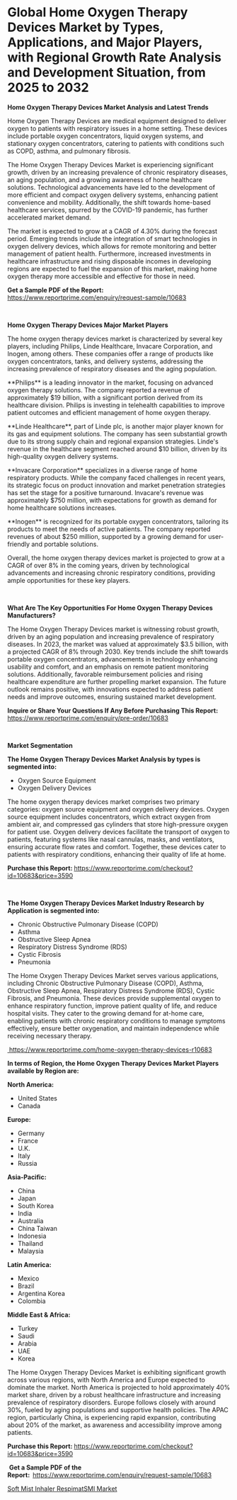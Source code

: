 <p><h1>Global Home Oxygen Therapy Devices Market by Types, Applications, and Major Players, with Regional Growth Rate Analysis and Development Situation, from 2025 to 2032</h1></p><p><strong>Home Oxygen Therapy Devices Market Analysis and Latest Trends</strong></p>
<p><p>Home Oxygen Therapy Devices are medical equipment designed to deliver oxygen to patients with respiratory issues in a home setting. These devices include portable oxygen concentrators, liquid oxygen systems, and stationary oxygen concentrators, catering to patients with conditions such as COPD, asthma, and pulmonary fibrosis. </p><p>The Home Oxygen Therapy Devices Market is experiencing significant growth, driven by an increasing prevalence of chronic respiratory diseases, an aging population, and a growing awareness of home healthcare solutions. Technological advancements have led to the development of more efficient and compact oxygen delivery systems, enhancing patient convenience and mobility. Additionally, the shift towards home-based healthcare services, spurred by the COVID-19 pandemic, has further accelerated market demand.</p><p>The market is expected to grow at a CAGR of 4.30% during the forecast period. Emerging trends include the integration of smart technologies in oxygen delivery devices, which allows for remote monitoring and better management of patient health. Furthermore, increased investments in healthcare infrastructure and rising disposable incomes in developing regions are expected to fuel the expansion of this market, making home oxygen therapy more accessible and effective for those in need.</p></p>
<p><strong>Get a Sample PDF of the Report:&nbsp;</strong> <a href="https://www.reportprime.com/enquiry/request-sample/10683?utm_campaign=3297&utm_medium=2&utm_source=Github&utm_content=ia&utm_term=20032025&utm_id=home-oxygen-therapy-devices">https://www.reportprime.com/enquiry/request-sample/10683</a></p>
<p>&nbsp;</p>
<p><strong>Home Oxygen Therapy Devices Major Market Players</strong></p>
<p><p>The home oxygen therapy devices market is characterized by several key players, including Philips, Linde Healthcare, Invacare Corporation, and Inogen, among others. These companies offer a range of products like oxygen concentrators, tanks, and delivery systems, addressing the increasing prevalence of respiratory diseases and the aging population.</p><p>**Philips** is a leading innovator in the market, focusing on advanced oxygen therapy solutions. The company reported a revenue of approximately $19 billion, with a significant portion derived from its healthcare division. Philips is investing in telehealth capabilities to improve patient outcomes and efficient management of home oxygen therapy.</p><p>**Linde Healthcare**, part of Linde plc, is another major player known for its gas and equipment solutions. The company has seen substantial growth due to its strong supply chain and regional expansion strategies. Linde's revenue in the healthcare segment reached around $10 billion, driven by its high-quality oxygen delivery systems.</p><p>**Invacare Corporation** specializes in a diverse range of home respiratory products. While the company faced challenges in recent years, its strategic focus on product innovation and market penetration strategies has set the stage for a positive turnaround. Invacare's revenue was approximately $750 million, with expectations for growth as demand for home healthcare solutions increases.</p><p>**Inogen** is recognized for its portable oxygen concentrators, tailoring its products to meet the needs of active patients. The company reported revenues of about $250 million, supported by a growing demand for user-friendly and portable solutions.</p><p>Overall, the home oxygen therapy devices market is projected to grow at a CAGR of over 8% in the coming years, driven by technological advancements and increasing chronic respiratory conditions, providing ample opportunities for these key players.</p></p>
<p>&nbsp;</p>
<p><strong>What Are The Key Opportunities For Home Oxygen Therapy Devices Manufacturers?</strong></p>
<p><p>The Home Oxygen Therapy Devices market is witnessing robust growth, driven by an aging population and increasing prevalence of respiratory diseases. In 2023, the market was valued at approximately $3.5 billion, with a projected CAGR of 8% through 2030. Key trends include the shift towards portable oxygen concentrators, advancements in technology enhancing usability and comfort, and an emphasis on remote patient monitoring solutions. Additionally, favorable reimbursement policies and rising healthcare expenditure are further propelling market expansion. The future outlook remains positive, with innovations expected to address patient needs and improve outcomes, ensuring sustained market development.</p></p>
<p><strong>Inquire or Share Your Questions If Any Before Purchasing This Report:</strong> <a href="https://www.reportprime.com/enquiry/pre-order/10683?utm_campaign=3297&utm_medium=2&utm_source=Github&utm_content=ia&utm_term=20032025&utm_id=home-oxygen-therapy-devices">https://www.reportprime.com/enquiry/pre-order/10683</a></p>
<p>&nbsp;</p>
<p><strong>Market Segmentation</strong></p>
<p><strong>The Home Oxygen Therapy Devices Market Analysis by types is segmented into:</strong></p>
<p><ul><li>Oxygen Source Equipment</li><li>Oxygen Delivery Devices</li></ul></p>
<p><p>The home oxygen therapy devices market comprises two primary categories: oxygen source equipment and oxygen delivery devices. Oxygen source equipment includes concentrators, which extract oxygen from ambient air, and compressed gas cylinders that store high-pressure oxygen for patient use. Oxygen delivery devices facilitate the transport of oxygen to patients, featuring systems like nasal cannulas, masks, and ventilators, ensuring accurate flow rates and comfort. Together, these devices cater to patients with respiratory conditions, enhancing their quality of life at home.</p></p>
<p><strong>Purchase this Report:&nbsp;</strong><a href="https://www.reportprime.com/checkout?id=10683&price=3590&utm_campaign=3297&utm_medium=2&utm_source=Github&utm_content=ia&utm_term=20032025&utm_id=home-oxygen-therapy-devices">https://www.reportprime.com/checkout?id=10683&price=3590</a></p>
<p>&nbsp;</p>
<p><strong>The Home Oxygen Therapy Devices Market Industry Research by Application is segmented into:</strong></p>
<p><ul><li>Chronic Obstructive Pulmonary Disease (COPD)</li><li>Asthma</li><li>Obstructive Sleep Apnea</li><li>Respiratory Distress Syndrome (RDS)</li><li>Cystic Fibrosis</li><li>Pneumonia</li></ul></p>
<p><p>The Home Oxygen Therapy Devices Market serves various applications, including Chronic Obstructive Pulmonary Disease (COPD), Asthma, Obstructive Sleep Apnea, Respiratory Distress Syndrome (RDS), Cystic Fibrosis, and Pneumonia. These devices provide supplemental oxygen to enhance respiratory function, improve patient quality of life, and reduce hospital visits. They cater to the growing demand for at-home care, enabling patients with chronic respiratory conditions to manage symptoms effectively, ensure better oxygenation, and maintain independence while receiving necessary therapy.</p></p>
<p><a href="https://www.reportprime.com/home-oxygen-therapy-devices-r10683?utm_campaign=3297&utm_medium=2&utm_source=Github&utm_content=ia&utm_term=20032025&utm_id=home-oxygen-therapy-devices">&nbsp;https://www.reportprime.com/home-oxygen-therapy-devices-r10683</a></p>
<p><strong>In terms of Region, the Home Oxygen Therapy Devices Market Players available by Region are:</strong></p>
<p>
    <p> <strong> North America: </strong>
        <ul>
            <li>United States</li>
            <li>Canada</li>
        </ul>
        </p> 
    <p> <strong> Europe: </strong>
        <ul>
            <li>Germany</li>
            <li>France</li>
            <li>U.K.</li>
            <li>Italy</li>
            <li>Russia</li>
        </ul>
        </p> 
    <p> <strong> Asia-Pacific: </strong>
        <ul>
            <li>China</li>
            <li>Japan</li>
            <li>South Korea</li>
            <li>India</li>
            <li>Australia</li>
            <li>China Taiwan</li>
            <li>Indonesia</li>
            <li>Thailand</li>
            <li>Malaysia</li>
        </ul>
        </p> 
    <p> <strong> Latin America: </strong>
        <ul>
            <li>Mexico</li>
            <li>Brazil</li>
            <li>Argentina Korea</li>
            <li>Colombia</li>
        </ul>
        </p> 
    <p> <strong> Middle East & Africa: </strong>
        <ul>
            <li>Turkey</li>
            <li>Saudi</li>
            <li>Arabia</li>
            <li>UAE</li>
            <li>Korea</li>
        </ul>
    </p>
    </p>
<p><p>The Home Oxygen Therapy Devices Market is exhibiting significant growth across various regions, with North America and Europe expected to dominate the market. North America is projected to hold approximately 40% market share, driven by a robust healthcare infrastructure and increasing prevalence of respiratory disorders. Europe follows closely with around 30%, fueled by aging populations and supportive health policies. The APAC region, particularly China, is experiencing rapid expansion, contributing about 20% of the market, as awareness and accessibility improve among patients.</p></p>
<p><strong>Purchase this Report: </strong><a href="https://www.reportprime.com/checkout?id=10683&price=3590&utm_campaign=3297&utm_medium=2&utm_source=Github&utm_content=ia&utm_term=20032025&utm_id=home-oxygen-therapy-devices">https://www.reportprime.com/checkout?id=10683&price=3590</a></p>
<p>&nbsp;<strong>Get a Sample PDF of the Report:&nbsp;&nbsp;</strong><a href="https://www.reportprime.com/enquiry/request-sample/10683?utm_campaign=3297&utm_medium=2&utm_source=Github&utm_content=ia&utm_term=20032025&utm_id=home-oxygen-therapy-devices">https://www.reportprime.com/enquiry/request-sample/10683</a></p>
<p><strong></strong></p>
<p><p><a href="https://github.com/elodielamto06/Market-Research-Report-List-1/blob/main/soft-mist-inhaler-respimatsmi-market.md?utm_campaign=3297&utm_medium=2&utm_source=Github&utm_content=ia&utm_term=20032025&utm_id=home-oxygen-therapy-devices">Soft Mist Inhaler RespimatSMI Market</a></p></p>